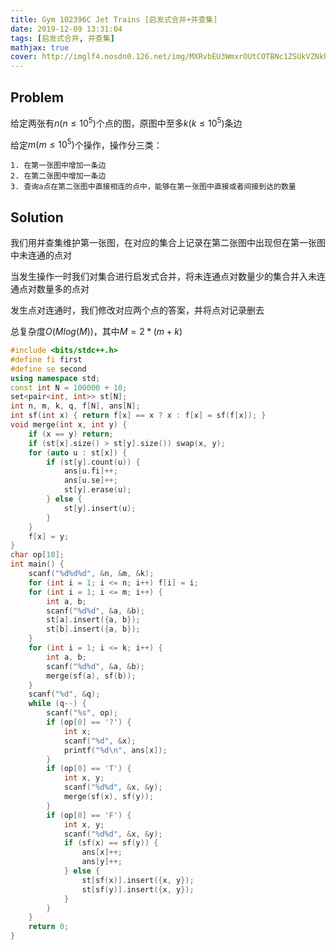 ```yaml
---
title: Gym 102396C Jet Trains [启发式合并+并查集]
date: 2019-12-09 13:31:04
tags: [启发式合并, 并查集]
mathjax: true
cover: http://imglf4.nosdn0.126.net/img/MXRvbEU3WmxrOUtCOTBNc1ZSUkVZNkhLaTJHS09ZMkhlenZHMm9KTDBsYTNqODhQc2x3dk9BPT0.png?imageView&thumbnail=1680x0&quality=96&stripmeta=0
---
```

## Problem
给定两张有$n(n \le 10^5)$个点的图，原图中至多$k(k \le 10^5)$条边

给定$m(m \le 10^5)$个操作，操作分三类：
    
    1. 在第一张图中增加一条边
    2. 在第二张图中增加一条边
    3. 查询a点在第二张图中直接相连的点中，能够在第一张图中直接或者间接到达的数量

## Solution
我们用并查集维护第一张图，在对应的集合上记录在第二张图中出现但在第一张图中未连通的点对

当发生操作一时我们对集合进行启发式合并，将未连通点对数量少的集合并入未连通点对数量多的点对

发生点对连通时，我们修改对应两个点的答案，并将点对记录删去

总复杂度$O(Mlog(M))$，其中$M=2*(m+k)$

```cpp
#include <bits/stdc++.h>
#define fi first
#define se second
using namespace std;
const int N = 100000 + 10;
set<pair<int, int>> st[N];
int n, m, k, q, f[N], ans[N];
int sf(int x) { return f[x] == x ? x : f[x] = sf(f[x]); }
void merge(int x, int y) {
    if (x == y) return;
    if (st[x].size() > st[y].size()) swap(x, y);
    for (auto u : st[x]) {
        if (st[y].count(u)) {
            ans[u.fi]++;
            ans[u.se]++;
            st[y].erase(u);
        } else {
            st[y].insert(u);
        }
    }
    f[x] = y;
}
char op[10];
int main() {
    scanf("%d%d%d", &n, &m, &k);
    for (int i = 1; i <= n; i++) f[i] = i;
    for (int i = 1; i <= m; i++) {
        int a, b;
        scanf("%d%d", &a, &b);
        st[a].insert({a, b});
        st[b].insert({a, b});
    }
    for (int i = 1; i <= k; i++) {
        int a, b;
        scanf("%d%d", &a, &b);
        merge(sf(a), sf(b));
    }
    scanf("%d", &q);
    while (q--) {
        scanf("%s", op);
        if (op[0] == '?') {
            int x;
            scanf("%d", &x);
            printf("%d\n", ans[x]);
        }
        if (op[0] == 'T') {
            int x, y;
            scanf("%d%d", &x, &y);
            merge(sf(x), sf(y));
        }
        if (op[0] == 'F') {
            int x, y;
            scanf("%d%d", &x, &y);
            if (sf(x) == sf(y)) {
                ans[x]++;
                ans[y]++;
            } else {
                st[sf(x)].insert({x, y});
                st[sf(y)].insert({x, y});
            }
        }
    }
    return 0;
}
```